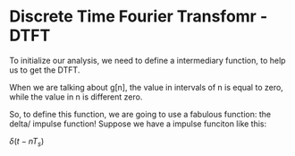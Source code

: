 # Discrete Time Fourier Transfomr - DTFT # 

To initialize our analysis, we need to define a intermediary function, to help us to get the DTFT. 

When we are talking about g[n], the value in intervals of n is equal to zero, while the value in n is different zero. 

So, to define this function, we are going to use a fabulous function: the delta/ impulse function! Suppose we have a impulse funciton like this: 

$\delta(t - nT_s)$
